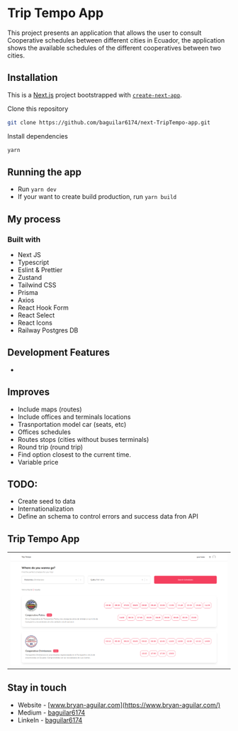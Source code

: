 # Trip Tempo App

This project presents an application that allows the user to consult Cooperative schedules between different cities in Ecuador, the application shows the available schedules of the different cooperatives between two cities.

## Installation

This is a [Next.js](https://nextjs.org/) project bootstrapped with [`create-next-app`](https://github.com/vercel/next.js/tree/canary/packages/create-next-app).

Clone this repository

```bash
git clone https://github.com/baguilar6174/next-TripTempo-app.git
```

Install dependencies

```bash
yarn
```

## Running the app

- Run `yarn dev`
- If your want to create build production, run `yarn build`

## My process

### Built with

- Next JS
- Typescript
- Eslint & Prettier
- Zustand
- Tailwind CSS
- Prisma
- Axios
- React Hook Form
- React Select
- React Icons
- Railway Postgres DB

## Development Features

-

## Improves

- Include maps (routes)
- Include offices and terminals locations
- Trasnportation model car (seats, etc)
- Offices schedules
- Routes stops (cities without buses terminals)
- Round trip (round trip)
- Find option closest to the current time.
- Variable price

## TODO:

- Create seed to data
- Internationalization
- Define an schema to control errors and success data fron API

## Trip Tempo App

<table>
  <tr>
    <td align="center" valign="center"><img src="./media/1.png" width="100%"></td>
  </tr>
</table>

## Stay in touch

- Website - [www.bryan-aguilar.com](https://www.bryan-aguilar.com/)
- Medium - [baguilar6174](https://baguilar6174.medium.com/)
- LinkeIn - [baguilar6174](https://www.linkedin.com/in/baguilar6174)
